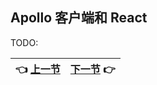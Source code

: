 ## Apollo 客户端和 React

TODO:

| :point_left: [上一节](/ch06_02.md) | [下一节](/ch06_04.md) :point_right: |
| - | - |
